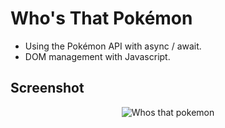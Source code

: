 
<h1>Who's That Pokémon</h1>
<ul>
  <li>Using the Pokémon API with async / await.</li>
  <li>DOM management with Javascript.</li>
</ul>

<h2>Screenshot</h2>
<p align="center">
  <img src="https://user-images.githubusercontent.com/41525219/163041779-09c62630-4aaf-42ca-90de-95f49ffed4b9.png" alt="Whos that pokemon"/>
</p>
